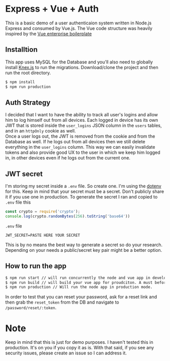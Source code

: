 # Express + Vue + Auth

This is a basic demo of a user authenticaion system written in Node.js Express and consumed by Vue.js.
The Vue code structure was heavily inspired by the [Vue enterprise boilerplate](https://github.com/chrisvfritz/vue-enterprise-boilerplate)

## Installtion
This app uses MySQL for the Database and you'll also need to globally install [Knex.js](https://knexjs.org/#Migrations-CLI) to run the migrations. 
Download/clone the project and then run the root directory.
```sh
$ npm install
$ npm run production 
```

## Auth Strategy
I decided that I want to have the ability to track all user's logins and allow him to log himself out from all devices. Each logged in device has its own JWT that is stored inside the `user_logins` JSON column in the `users` tables, and in an `httpOnly` cookie as well.  
Once a user logs out, the JWT is removed from the cookie and from the Database as well. If he logs out from all devices then we still delete everything in the `user_logins` column. 
This way we can easily invalidate tokens and also provide good UX to the user in which we keep him logged in, in other devices even if he logs out from the current one. 

## JWT secret
I'm storing my secret inside a `.env` file. So create one. I'm using the [dotenv](https://www.npmjs.com/package/dotenv) for this. Keep in mind that your secret must be a secret. Don't publicly share it if you use one in production. 
To generate the secret I ran and copied to `.env` file this
```js
const crypto = require('crypto');
console.log(crypto.randomBytes(256).toString('base64'))
```
`.env` file
```
JWT_SECRET=PASTE HERE YOUR SECRET
```
This is by no means the best way to generate a secret so do your research. Depending on your needs a public/secret key pair might be a better option. 

## How to run the app
```sh
$ npm run start // will run concurrently the node and vue app in development mode
$ npm run build // will build your vue app for proudciton. A must before you run the next command
$ npm run production // Will run the node app in production mode. 
```

In order to test that you can reset your password, ask for a reset link and then grab the `reset_token` from the DB and navigate to `/password/reset/:token`.

# Note
Keep in mind that this is just for demo purposes. I haven't tested this in production. It's on you if you copy it as is. With that said, if you see any security issues, please create an issue so I can address it. 